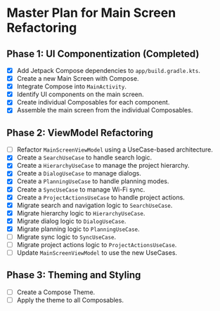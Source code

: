 # Master Plan for Main Screen Refactoring

## Phase 1: UI Componentization (Completed)
- [x] Add Jetpack Compose dependencies to `app/build.gradle.kts`.
- [x] Create a new Main Screen with Compose.
- [x] Integrate Compose into `MainActivity`.
- [x] Identify UI components on the main screen.
- [x] Create individual Composables for each component.
- [x] Assemble the main screen from the individual Composables.

## Phase 2: ViewModel Refactoring
- [ ] Refactor `MainScreenViewModel` using a UseCase-based architecture.
- [x] Create a `SearchUseCase` to handle search logic.
- [x] Create a `HierarchyUseCase` to manage the project hierarchy.
- [x] Create a `DialogUseCase` to manage dialogs.
- [x] Create a `PlanningUseCase` to handle planning modes.
- [x] Create a `SyncUseCase` to manage Wi-Fi sync.
- [x] Create a `ProjectActionsUseCase` to handle project actions.
- [x] Migrate search and navigation logic to `SearchUseCase`.
- [x] Migrate hierarchy logic to `HierarchyUseCase`.
- [x] Migrate dialog logic to `DialogUseCase`.
- [x] Migrate planning logic to `PlanningUseCase`.
- [ ] Migrate sync logic to `SyncUseCase`.
- [ ] Migrate project actions logic to `ProjectActionsUseCase`.
- [ ] Update `MainScreenViewModel` to use the new UseCases.

## Phase 3: Theming and Styling
- [ ] Create a Compose Theme.
- [ ] Apply the theme to all Composables.
